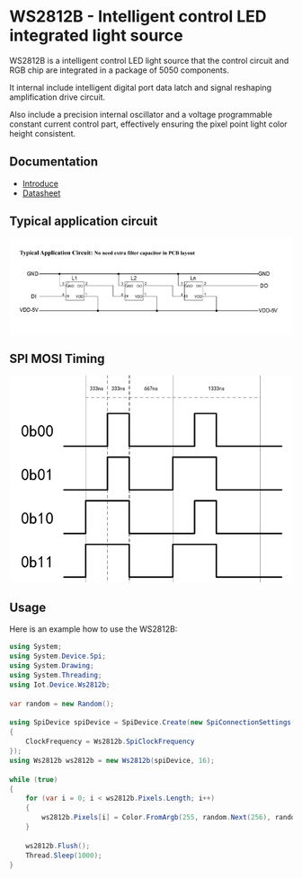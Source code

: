 ﻿# WS2812B - Intelligent control LED integrated light source

WS2812B is a intelligent control LED light source that the control circuit and RGB chip are integrated in a package of 5050 components.

It internal include intelligent digital port data latch and signal reshaping amplification drive circuit.

Also include a precision internal oscillator and a voltage programmable constant current control part, effectively ensuring the pixel point light color height consistent.

## Documentation

- [Introduce](http://www.world-semi.com/Certifications/WS2812B.html)
- [Datasheet](http://www.world-semi.com/DownLoadFile/108)

## Typical application circuit

![circuit](circuit.png)

## SPI MOSI Timing

![timing](timing.png)

## Usage

Here is an example how to use the WS2812B:

```csharp
using System;
using System.Device.Spi;
using System.Drawing;
using System.Threading;
using Iot.Device.Ws2812b;

var random = new Random();

using SpiDevice spiDevice = SpiDevice.Create(new SpiConnectionSettings(0, 0)
{
    ClockFrequency = Ws2812b.SpiClockFrequency
});
using Ws2812b ws2812b = new Ws2812b(spiDevice, 16);

while (true)
{
    for (var i = 0; i < ws2812b.Pixels.Length; i++)
    {
        ws2812b.Pixels[i] = Color.FromArgb(255, random.Next(256), random.Next(256), random.Next(256));
    }

    ws2812b.Flush();
    Thread.Sleep(1000);
}

```
